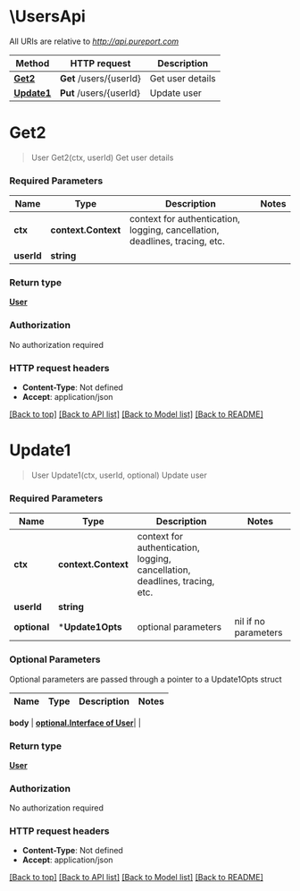 # \UsersApi

All URIs are relative to *http://api.pureport.com*

Method | HTTP request | Description
------------- | ------------- | -------------
[**Get2**](UsersApi.md#Get2) | **Get** /users/{userId} | Get user details
[**Update1**](UsersApi.md#Update1) | **Put** /users/{userId} | Update user


# **Get2**
> User Get2(ctx, userId)
Get user details



### Required Parameters

Name | Type | Description  | Notes
------------- | ------------- | ------------- | -------------
 **ctx** | **context.Context** | context for authentication, logging, cancellation, deadlines, tracing, etc.
  **userId** | **string**|  | 

### Return type

[**User**](User.md)

### Authorization

No authorization required

### HTTP request headers

 - **Content-Type**: Not defined
 - **Accept**: application/json

[[Back to top]](#) [[Back to API list]](../README.md#documentation-for-api-endpoints) [[Back to Model list]](../README.md#documentation-for-models) [[Back to README]](../README.md)

# **Update1**
> User Update1(ctx, userId, optional)
Update user



### Required Parameters

Name | Type | Description  | Notes
------------- | ------------- | ------------- | -------------
 **ctx** | **context.Context** | context for authentication, logging, cancellation, deadlines, tracing, etc.
  **userId** | **string**|  | 
 **optional** | ***Update1Opts** | optional parameters | nil if no parameters

### Optional Parameters
Optional parameters are passed through a pointer to a Update1Opts struct

Name | Type | Description  | Notes
------------- | ------------- | ------------- | -------------

 **body** | [**optional.Interface of User**](User.md)|  | 

### Return type

[**User**](User.md)

### Authorization

No authorization required

### HTTP request headers

 - **Content-Type**: Not defined
 - **Accept**: application/json

[[Back to top]](#) [[Back to API list]](../README.md#documentation-for-api-endpoints) [[Back to Model list]](../README.md#documentation-for-models) [[Back to README]](../README.md)

